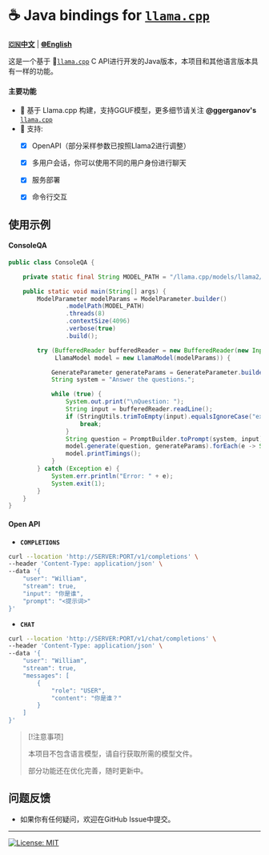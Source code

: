 # ☕️ Java bindings for [`llama.cpp`](https://github.com/ggerganov/llama.cpp)

[**🇨🇳中文**](./README.Zh_CN.md) | [**🌐English**](./README.md) 

这是一个基于 🦙[`llama.cpp`](https://github.com/ggerganov/llama.cpp)  C API进行开发的Java版本，本项目和其他语言版本具有一样的功能。

#### 主要功能
- 🚀 基于 Llama.cpp 构建，支持GGUF模型，更多细节请关注 **@ggerganov's** [`llama.cpp`](https://github.com/ggerganov/llama.cpp)
- 🚀 支持:
  - [X] OpenAPI（部分采样参数已按照Llama2进行调整）
  - [X] 多用户会话，你可以使用不同的用户身份进行聊天
  - [X] 服务部署
  - [X] 命令行交互


## 使用示例


#### ConsoleQA

```java
public class ConsoleQA {

    private static final String MODEL_PATH = "/llama.cpp/models/llama2/ggml-model-7b-q6_k.gguf";

    public static void main(String[] args) {
        ModelParameter modelParams = ModelParameter.builder()
                .modelPath(MODEL_PATH)
                .threads(8)
                .contextSize(4096)
                .verbose(true)
                .build();

        try (BufferedReader bufferedReader = new BufferedReader(new InputStreamReader(System.in, StandardCharsets.UTF_8));
             LlamaModel model = new LlamaModel(modelParams)) {

            GenerateParameter generateParams = GenerateParameter.builder().build();
            String system = "Answer the questions.";

            while (true) {
                System.out.print("\nQuestion: ");
                String input = bufferedReader.readLine();
                if (StringUtils.trimToEmpty(input).equalsIgnoreCase("exit")) {
                    break;
                }
                String question = PromptBuilder.toPrompt(system, input);
                model.generate(question, generateParams).forEach(e -> System.out.print(e.getText()));
                model.printTimings();
            }
        } catch (Exception e) {
            System.err.println("Error: " + e);
            System.exit(1);
        }
    }
}
```

#### Open API

- **`COMPLETIONS`** 

```bash
curl --location 'http://SERVER:PORT/v1/completions' \
--header 'Content-Type: application/json' \
--data '{
    "user": "William",
    "stream": true,
    "input": "你是谁",
    "prompt": "<提示词>"
}'
```

- **`CHAT`**

```bash
curl --location 'http://SERVER:PORT/v1/chat/completions' \
--header 'Content-Type: application/json' \
--data '{
    "user": "William",
    "stream": true,
    "messages": [
        {
            "role": "USER",
            "content": "你是谁？"
        }
    ]
}'
```

> [!注意事项]
> 
> 本项目不包含语言模型，请自行获取所需的模型文件。 
> 
> 部分功能还在优化完善，随时更新中。

## 问题反馈

- 如果你有任何疑问，欢迎在GitHub Issue中提交。

----

[![License: MIT](https://img.shields.io/badge/license-MIT-blue.svg)](https://opensource.org/licenses/MIT)
